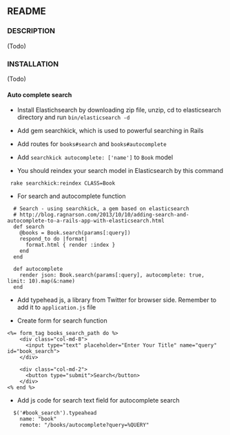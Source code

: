 ## README

### DESCRIPTION
(Todo)

### INSTALLATION
(Todo)

#### Auto complete search

- Install Elastichsearch by downloading zip file, unzip, cd to elasticsearch directory and run ```bin/elasticsearch -d```

- Add gem searchkick, which is used to powerful searching in Rails

- Add routes for ```books#search``` and ```books#autocomplete```

- Add ``` searchkick autocomplete: ['name'] ``` to ``` Book ```  model

- You should reindex your search model in Elasticsearch by this command

```
 rake searchkick:reindex CLASS=Book
```

- For search and autocomplete function

```
  # Search - using searchkick, a gem based on elasticsearch
  # http://blog.ragnarson.com/2013/10/10/adding-search-and-autocomplete-to-a-rails-app-with-elasticsearch.html
  def search
    @books = Book.search(params[:query])
    respond_to do |format|
      format.html { render :index }
    end
  end

  def autocomplete
    render json: Book.search(params[:query], autocomplete: true, limit: 10).map(&:name)
  end
```

- Add typehead js, a library from Twitter for browser side. Remember to add it to ```application.js``` file

- Create form for search function

```
<%= form_tag books_search_path do %>
    <div class="col-md-8">
      <input type="text" placeholder="Enter Your Title" name="query" id="book_search">
    </div>

    <div class="col-md-2">
      <button type="submit">Search</button>
    </div>
<% end %>
```

- Add js code for search text field for autocomplete search

```
  $('#book_search').typeahead
    name: "book"
    remote: "/books/autocomplete?query=%QUERY"
```